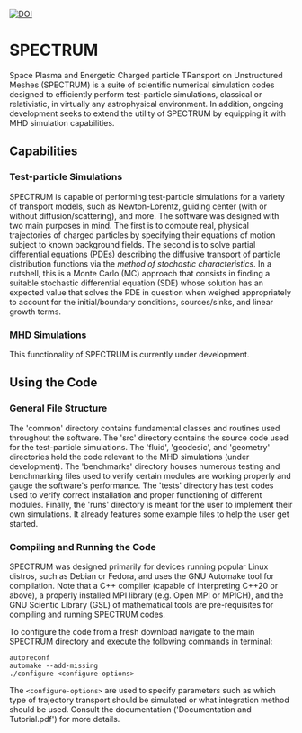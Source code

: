 [![DOI](https://zenodo.org/badge/DOI/10.5281/zenodo.10994172.svg)](https://doi.org/10.5281/zenodo.10994172)

# SPECTRUM

Space Plasma and Energetic Charged particle TRansport on Unstructured Meshes (SPECTRUM) is a suite of scientific numerical simulation codes designed to efficiently perform test-particle simulations, classical or relativistic, in virtually any astrophysical environment. In addition, ongoing development seeks to extend the utility of SPECTRUM by equipping it with MHD simulation capabilities. 

## Capabilities

### Test-particle Simulations

SPECTRUM is capable of performing test-particle simulations for a variety of transport models, such as Newton-Lorentz, guiding center (with or without diffusion/scattering), and more. The software was designed with two main purposes in mind. The first is to compute real, physical trajectories of charged particles by specifying their equations of motion subject to known background fields. The second is to solve partial differential equations (PDEs) describing the diffusive transport of particle distribution functions via the *method of stochastic characteristics*. In a nutshell, this is a Monte Carlo (MC) approach that consists in finding a suitable stochastic differential equation (SDE) whose solution has an expected value that solves the PDE in question when weighed appropriately to account for the initial/boundary conditions, sources/sinks, and linear growth terms.

### MHD Simulations

This functionality of SPECTRUM is currently under development.

## Using the Code

### General File Structure

The 'common' directory contains fundamental classes and routines used throughout the software. The 'src' directory contains the source code used for the test-particle simulations. The 'fluid', 'geodesic', and 'geometry' directories hold the code relevant to the MHD simulations (under development). The 'benchmarks' directory houses numerous testing and benchmarking files used to verify certain modules are working properly and gauge the software's performance. The 'tests' directory has test codes used to verify correct installation and proper functioning of different modules. Finally, the 'runs' directory is meant for the user to implement their own simulations. It already features some example files to help the user get started.

### Compiling and Running the Code

SPECTRUM was designed primarily for devices running popular Linux distros, such as Debian or Fedora, and uses the GNU Automake tool for compilation. Note that a C++ compiler (capable of interpreting C++20 or above), a properly installed MPI library (e.g. Open MPI or MPICH), and the GNU Scientic Library (GSL) of mathematical tools are pre-requisites for compiling and running SPECTRUM codes.

To configure the code from a fresh download navigate to the main SPECTRUM directory and execute the following commands in terminal:

```
autoreconf
automake --add-missing
./configure <configure-options>
```

The `<configure-options>` are used to specify parameters such as which type of trajectory transport should be simulated or what integration method should be used. Consult the documentation ('Documentation and Tutorial.pdf') for more details.
